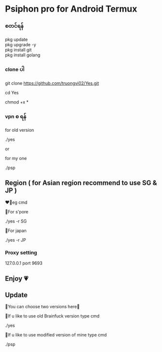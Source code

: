 # Psiphon pro for Android Termux


### စတင်ရန်  

pkg update                                   
pkg upgrade -y                            
pkg install git                         
pkg install golang

### clone ပါ 

git clone https://github.com/truongvi02/Yes.git

cd Yes                         

chmod +x *       

### vpn စ ရန် 

for old version 

./yes

or

for my one

./psp

## Region ( for Asian region recommend to use SG & JP )

❤️‍🔥eg cmd

💟For s'pore

./yes -r SG

💟For japan

./yes -r JP

### Proxy setting

127.0.0.1
port 9693

## Enjoy 💗


## Update
💚You can choose two versions here💚

🍭If u like to use old Brainfuck version type cmd

./yes

🍭If u like to use modified version of mine type cmd

./psp


